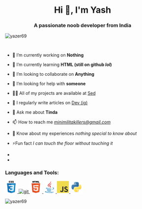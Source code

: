 <h1 align="center">Hi 👋, I'm Yash</h1>
<h3 align="center">A passionate noob developer from India</h3>

<p align="left"> <img src="https://komarev.com/ghpvc/?username=yazer69&label=Profile%20views&color=0e75b6&style=flat" alt="yazer69" /> </p>

<p align="left"> <a href="https://twitter.com/" target="blank"><img src="https://img.shields.io/twitter/follow/?logo=twitter&style=for-the-badge" alt="" /></a> </p>

- 🔭 I’m currently working on **Nothing**

- 🌱 I’m currently learning **HTML (still on github *lol*)**

- 👯 I’m looking to collaborate on **Anything**

- 🤝 I’m looking for help with **someone**

- 👨‍💻 All of my projects are available at [Sed](Sed)

- 📝 I regularly write articles on [Dev (ig)](Dev (ig))

- 💬 Ask me about **Tinda**

- 📫 How to reach me *minimilitakillers@gmail.com*

- 📄 Know about my experiences *nothing special to know about*

- ⚡Fun fact  *I can touch the floor without touching it* 
-  
-
<h3 align="left">Languages and Tools:</h3>
<p align="left"> <a href="https://www.w3schools.com/css/" target="_blank" rel="noreferrer"> <img src="https://raw.githubusercontent.com/devicons/devicon/master/icons/css3/css3-original-wordmark.svg" alt="css3" width="40" height="40"/> </a> <a href="https://git-scm.com/" target="_blank" rel="noreferrer"> <img src="https://www.vectorlogo.zone/logos/git-scm/git-scm-icon.svg" alt="git" width="40" height="40"/> </a> <a href="https://www.w3.org/html/" target="_blank" rel="noreferrer"> <img src="https://raw.githubusercontent.com/devicons/devicon/master/icons/html5/html5-original-wordmark.svg" alt="html5" width="40" height="40"/> </a> <a href="https://www.java.com" target="_blank" rel="noreferrer"> <img src="https://raw.githubusercontent.com/devicons/devicon/master/icons/java/java-original.svg" alt="java" width="40" height="40"/> </a> <a href="https://developer.mozilla.org/en-US/docs/Web/JavaScript" target="_blank" rel="noreferrer"> <img src="https://raw.githubusercontent.com/devicons/devicon/master/icons/javascript/javascript-original.svg" alt="javascript" width="40" height="40"/> </a> <a href="https://www.python.org" target="_blank" rel="noreferrer"> <img src="https://raw.githubusercontent.com/devicons/devicon/master/icons/python/python-original.svg" alt="python" width="40" height="40"/> </a> </p>

<p><img align="center" src="https://github-readme-streak-stats.herokuapp.com/?user=yazer69&" alt="yazer69" /></p>
